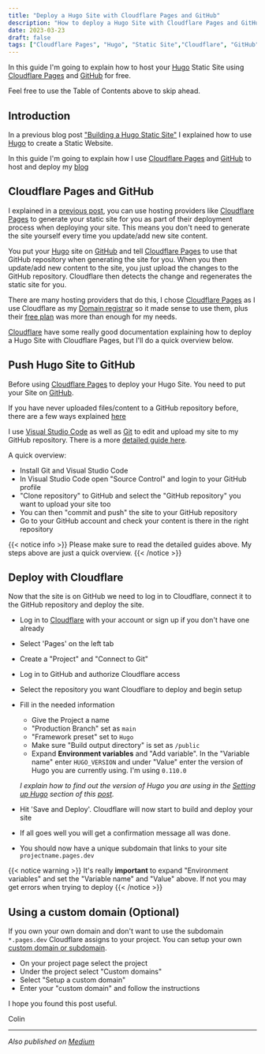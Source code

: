 ```yaml
---
title: "Deploy a Hugo Site with Cloudflare Pages and GitHub"
description: "How to deploy a Hugo Site with Cloudflare Pages and GitHub for free!"
date: 2023-03-23
draft: false
tags: ["Cloudflare Pages", "Hugo", "Static Site","Cloudflare", "GitHub"]
---
```


In this guide I'm going to explain how to host your [Hugo](https://gohugo.io/) Static Site using [Cloudflare Pages](https://pages.cloudflare.com/) and [GitHub](https://github.com/) for free.

Feel free to use the Table of Contents above to skip ahead.

## Introduction

In a previous blog post ["Building a Hugo Static Site"](/blog/23-02-23-hugo-static-site) I explained how to use [Hugo](https://gohugo.io/) to create a Static Website.

In this guide I'm going to explain how I use [Cloudflare Pages](https://pages.cloudflare.com/) and [GitHub](https://github.com/) to host and deploy my [blog](/blog)

## Cloudflare Pages and GitHub

I explained in a [previous post](/blog/23-02-23-hugo-static-site/#cloudflare-pages-and-github), you can use hosting providers like [Cloudflare Pages](https://pages.cloudflare.com/) to generate your static site for you as part of their deployment process when deploying your site. This means you don't need to generate the site yourself every time you update/add new site content.

You put your [Hugo](https://gohugo.io/) site on [GitHub](https://github.com/) and tell [Cloudflare Pages](https://pages.cloudflare.com/) to use that GitHub repository when generating the site for you. When you then update/add new content to the site, you just upload the changes to the GitHub repository. Cloudflare then detects the change and regenerates the static site for you.

There are many hosting providers that do this, I chose [Cloudflare Pages](https://pages.cloudflare.com/) as I use Cloudflare as my [Domain registrar](https://www.cloudflare.com/products/registrar/) so it made sense to use them, plus their [free plan](https://developers.cloudflare.com/pages/platform/functions/pricing/#free-plan) was more than enough for my needs.

[Cloudflare](https://developers.cloudflare.com/pages/framework-guides/deploy-a-hugo-site/) have some really good documentation explaining how to deploy a Hugo Site with Cloudflare Pages, but I'll do a quick overview below.

## Push Hugo Site to GitHub

Before using [Cloudflare Pages](https://pages.cloudflare.com/) to deploy your Hugo Site. You need to put your Site on [GitHub](https://github.com/).

If you have never uploaded files/content to a GitHub repository before, there are a few ways explained [here](https://docs.github.com/en/repositories/working-with-files/managing-files/adding-a-file-to-a-repository)

I use [Visual Studio Code](https://code.visualstudio.com/) as well as [Git](https://git-scm.com/) to edit and upload my site to my GitHub repository.
There is a more [detailed guide here](https://code.visualstudio.com/docs/sourcecontrol/intro-to-git#:~:text=Publish%20local%20repository%20to%20GitHub&text=Use%20the%20Publish%20to%20GitHub,code%20to%20the%20remote%20repository).

A quick overview:
- Install Git and Visual Studio Code
- In Visual Studio Code open "Source Control" and login to your GitHub profile
- "Clone repository" to GitHub and select the "GitHub repository" you want to upload your site too
- You can then "commit and push" the site to your GitHub repository
- Go to your GitHub account and check your content is there in the right repository

{{< notice info >}}
Please make sure to read the detailed guides above. My steps above are just a quick overview.
{{< /notice >}}

## Deploy with Cloudflare

Now that the site is on GitHub we need to log in to Cloudflare, connect it to the GitHub repository and deploy the site.

- Log in to [Cloudflare](https://dash.cloudflare.com/login) with your account or sign up if you don't have one already
- Select 'Pages' on the left tab
- Create a "Project" and "Connect to Git"
- Log in to GitHub and authorize Cloudflare access
- Select the repository you want Cloudflare to deploy and begin setup
- Fill in the needed information
    - Give the Project a name
    - "Production Branch" set as `main`
    - "Framework preset" set to `Hugo`
    - Make sure "Build output directory" is set as `/public`
    - Expand **Environment variables** and "Add variable". In the "Variable name" enter `HUGO_VERSION` and under "Value" enter the version of Hugo you are currently using. I'm using `0.110.0`

    *I explain how to find out the version of Hugo you are using in the [Setting up Hugo](/blog/23-02-23-hugo-static-site/#setting-up-hugo) section of this [post](/blog/23-02-23-hugo-static-site/#setting-up-hugo).*

- Hit 'Save and Deploy'. Cloudflare will now start to build and deploy your site
- If all goes well you will get a confirmation message all was done.
- You should now have a unique subdomain that links to your site `projectname.pages.dev`

{{< notice warning >}}
It's really **important** to expand "Environment variables" and set the "Variable name" and "Value" above. If not you may get errors when trying to deploy
{{< /notice >}}


## Using a custom domain (Optional)

If you own your own domain and don't want to use the subdomain `*.pages.dev` Cloudflare assigns to your project. You can setup your own [custom domain or subdomain](https://developers.cloudflare.com/pages/platform/custom-domains/).

- On your project page select the project
- Under the project select "Custom domains"
- Select "Setup a custom domain"
- Enter your "custom domain" and follow the instructions

   

I hope you found this post useful.

Colin

---

*Also published on [Medium](https://medium.com/@cF5)*
